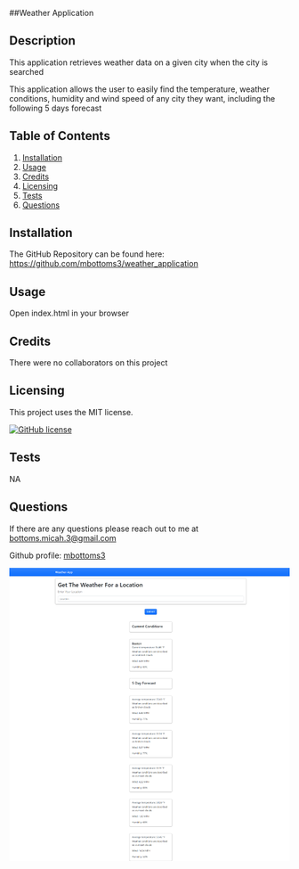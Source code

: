 ##Weather Application

## Description

This application retrieves weather data on a given city when the city is searched

This application allows the user to easily find the temperature, weather conditions, humidity and wind speed of any city they want, including the following 5 days forecast

## Table of Contents

1. [Installation](#installation)
2. [Usage](#usage)
3. [Credits](#usage)
4. [Licensing](#licensing)
5. [Tests](#test)
6. [Questions](#questions)

## Installation

The GitHub Repository can be found here: https://github.com/mbottoms3/weather_application

## Usage

Open index.html in your browser

## Credits

There were no collaborators on this project

## Licensing

This project uses the MIT license.

[![GitHub license](https://img.shields.io/badge/license-MIT-blue.svg)](https://choosealicense.com/licenses/mit/)

## Tests

NA

## Questions

If there are any questions please reach out to me at bottoms.micah.3@gmail.com

Github profile: [mbottoms3](https://github.com/mbottoms3)

![screenshot of app](./images/new_app_screenshot.png "Screenshot of weather app")
